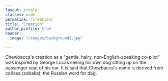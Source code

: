 ```yaml
---
layout: single
classes: wide
permalink: /creation/
title: "Creation"
author_profile: true
header:
  image: "/images/background2.jpg"

---
```

Chewbacca's creation as a "gentle, hairy, non-English-speaking co-pilot" was inspired by George Lucas seeing his own dog sitting up on the passenger seat of his car. It is said that Chewbacca's name is derived from собака (sobaka), the Russian word for dog.

